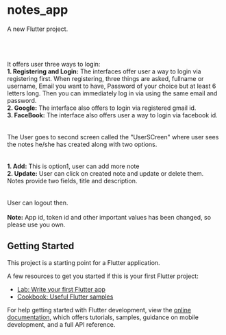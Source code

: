 # notes_app

A new Flutter project.

<br><br><br>
It offers user three ways to login:
<br><b>1. Registering and Login:</b> The interfaces offer user a way to login via registering first. When registering, three things are asked, fullname or username, Email you want to have, Password of your choice but at least 6 letters long. Then you can immediately log in via using the same email and password.
<br><b>2. Google:</b> The interface also offers to login via registered gmail id. 
<br><b>3. FaceBook:</b> The interface also offers user a way to login via facebook id.
<br><br><br>
The User goes to second screen called the "UserSCreen" where user sees the notes he/she has created along with two options.<br>
<br><br>
<b>1. Add:</b> This is option1, user can add more note
<br><b>2. Update:</b> User can click on created note and update or delete them.
<br> Notes provide two fields, title and description.
<br><br>
<br> User can logout then.
<br><br>
<b>Note:</b> App id, token id and other important values has been changed, so please use you own.

## Getting Started

This project is a starting point for a Flutter application.

A few resources to get you started if this is your first Flutter project:

- [Lab: Write your first Flutter app](https://docs.flutter.dev/get-started/codelab)
- [Cookbook: Useful Flutter samples](https://docs.flutter.dev/cookbook)

For help getting started with Flutter development, view the
[online documentation](https://docs.flutter.dev/), which offers tutorials,
samples, guidance on mobile development, and a full API reference.
